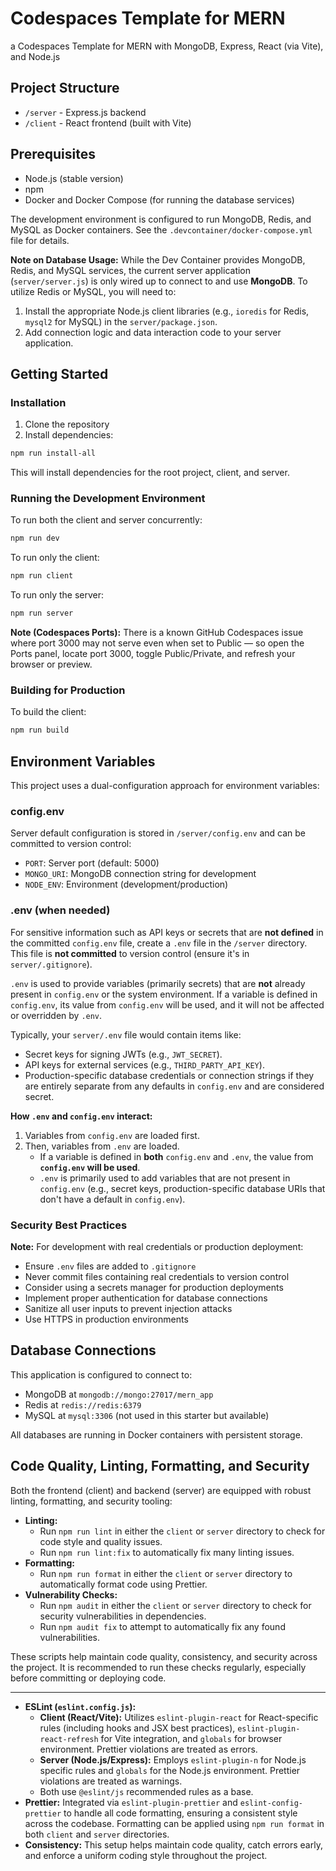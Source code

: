 # Codespaces Template for MERN

a Codespaces Template for MERN with MongoDB, Express, React (via Vite), and Node.js

## Project Structure

- `/server` - Express.js backend
- `/client` - React frontend (built with Vite)

## Prerequisites

- Node.js (stable version)
- npm
- Docker and Docker Compose (for running the database services)

The development environment is configured to run MongoDB, Redis, and MySQL
as Docker containers. See the `.devcontainer/docker-compose.yml` file for
details.

**Note on Database Usage:** While the Dev Container provides MongoDB, Redis,
and MySQL services, the current server application (`server/server.js`) is
only wired up to connect to and use **MongoDB**. To utilize Redis or MySQL,
you will need to:

1.  Install the appropriate Node.js client libraries (e.g., `ioredis` for
    Redis, `mysql2` for MySQL) in the `server/package.json`.
2.  Add connection logic and data interaction code to your server
    application.

## Getting Started

### Installation

1. Clone the repository
2. Install dependencies:

```bash
npm run install-all
```

This will install dependencies for the root project, client, and server.

### Running the Development Environment

To run both the client and server concurrently:

```bash
npm run dev
```

To run only the client:

```bash
npm run client
```

To run only the server:

```bash
npm run server
```

**Note (Codespaces Ports):** There is a known GitHub Codespaces issue where port 3000 may not serve even when set to Public — so open the Ports panel, locate port 3000, toggle Public/Private, and refresh your browser or preview.

### Building for Production

To build the client:

```bash
npm run build
```

## Environment Variables

This project uses a dual-configuration approach for environment variables:

### config.env

Server default configuration is stored in `/server/config.env` and can be
committed to version control:

- `PORT`: Server port (default: 5000)
- `MONGO_URI`: MongoDB connection string for development
- `NODE_ENV`: Environment (development/production)

### .env (when needed)

For sensitive information such as API keys or secrets that are **not
defined** in the committed `config.env` file, create a `.env` file in the
`/server` directory. This file is **not committed** to version control
(ensure it's in `server/.gitignore`).

`.env` is used to provide variables (primarily secrets) that are **not**
already present in `config.env` or the system environment. If a variable
is defined in `config.env`, its value from `config.env` will be used,
and it will not be affected or overridden by `.env`.

Typically, your `server/.env` file would contain items like:

- Secret keys for signing JWTs (e.g., `JWT_SECRET`).
- API keys for external services (e.g., `THIRD_PARTY_API_KEY`).
- Production-specific database credentials or connection strings if they
  are entirely separate from any defaults in `config.env` and are
  considered secret.

**How `.env` and `config.env` interact:**

1.  Variables from `config.env` are loaded first.
2.  Then, variables from `.env` are loaded.
    - If a variable is defined in **both** `config.env` and `.env`, the
      value from **`config.env` will be used**.
    - `.env` is primarily used to add variables that are not present in
      `config.env` (e.g., secret keys, production-specific database
      URIs that don't have a default in `config.env`).

### Security Best Practices

**Note:** For development with real credentials or production
deployment:

- Ensure `.env` files are added to `.gitignore`
- Never commit files containing real credentials to version control
- Consider using a secrets manager for production deployments
- Implement proper authentication for database connections
- Sanitize all user inputs to prevent injection attacks
- Use HTTPS in production environments

## Database Connections

This application is configured to connect to:

- MongoDB at `mongodb://mongo:27017/mern_app`
- Redis at `redis://redis:6379`
- MySQL at `mysql:3306` (not used in this starter but available)

All databases are running in Docker containers with persistent storage.

## Code Quality, Linting, Formatting, and Security

Both the frontend (client) and backend (server) are equipped with robust linting, formatting, and security tooling:

- **Linting:**
  - Run `npm run lint` in either the `client` or `server` directory to check for code style and quality issues.
  - Run `npm run lint:fix` to automatically fix many linting issues.
- **Formatting:**
  - Run `npm run format` in either the `client` or `server` directory to automatically format code using Prettier.
- **Vulnerability Checks:**
  - Run `npm audit` in either the `client` or `server` directory to check for security vulnerabilities in dependencies.
  - Run `npm audit fix` to attempt to automatically fix any found vulnerabilities.

These scripts help maintain code quality, consistency, and security across the project. It is recommended to run these checks regularly, especially before committing or deploying code.

---

- **ESLint (`eslint.config.js`):**
  - **Client (React/Vite):** Utilizes `eslint-plugin-react` for
    React-specific rules (including hooks and JSX best practices),
    `eslint-plugin-react-refresh` for Vite integration, and `globals`
    for browser environment. Prettier violations are treated as errors.
  - **Server (Node.js/Express):** Employs `eslint-plugin-n` for Node.js
    specific rules and `globals` for the Node.js environment. Prettier
    violations are treated as warnings.
  - Both use `@eslint/js` recommended rules as a base.
- **Prettier:** Integrated via `eslint-plugin-prettier` and
  `eslint-config-prettier` to handle all code formatting, ensuring a
  consistent style across the codebase. Formatting can be applied using
  `npm run format` in both `client` and `server` directories.
- **Consistency:** This setup helps maintain code quality, catch errors
  early, and enforce a uniform coding style throughout the project.

